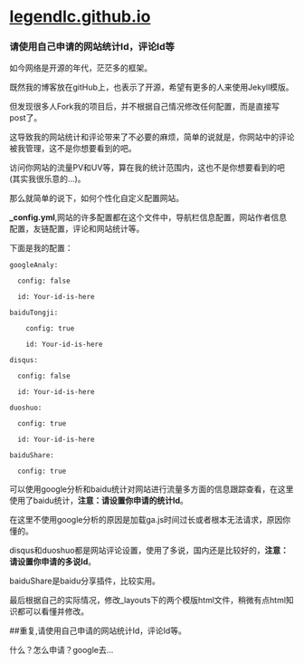 # [legendlc.github.io](legendlc.github.io)


### 请使用自己申请的网站统计Id，评论Id等

如今网络是开源的年代，茫茫多的框架。

既然我的博客放在gitHub上，也表示了开源，希望有更多的人来使用Jekyll模版。

但发现很多人Fork我的项目后，并不根据自己情况修改任何配置，而是直接写post了。

这导致我的网站统计和评论带来了不必要的麻烦，简单的说就是，你网站中的评论被我管理，这不是你想要看到的吧。

访问你网站的流量PV和UV等，算在我的统计范围内，这也不是你想要看到的吧(其实我很乐意的...)。

那么就简单的说下，如何个性化自定义配置网站。

**_config.yml**,网站的许多配置都在这个文件中，导航栏信息配置，网站作者信息配置，友链配置，评论和网站统计等。

下面是我的配置：

```
googleAnaly:

  config: false

  id: Your-id-is-here
```

```
baiduTongji:

  	config: true

  	id: Your-id-is-here
```

```
disqus:

  config: false

  id: Your-id-is-here
```

```
duoshuo:

  config: true

  id: Your-id-is-here
```

```
baiduShare:

  config: true
```
可以使用google分析和baidu统计对网站进行流量多方面的信息跟踪查看，在这里使用了baidu统计，**注意：请设置你申请的统计Id**。

在这里不使用google分析的原因是加载ga.js时间过长或者根本无法请求，原因你懂的。

disqus和duoshuo都是网站评论设置，使用了多说，国内还是比较好的，**注意：请设置你申请的多说Id**。

baiduShare是baidu分享插件，比较实用。

最后根据自己的实际情况，修改_layouts下的两个模版html文件，稍微有点html知识都可以看懂并修改。


##重复,请使用自己申请的网站统计Id，评论Id等。

什么？怎么申请？google去...
